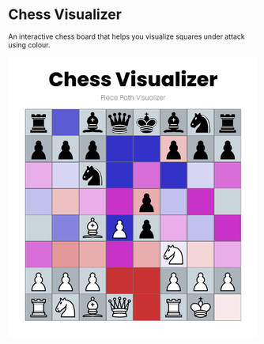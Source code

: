 # Chess Visualizer

An interactive chess board that helps you visualize squares under attack using colour.

![demo image](https://github.com/janakitti/chess-visualizer/blob/main/src/assets/demoimg.png?raw=true)